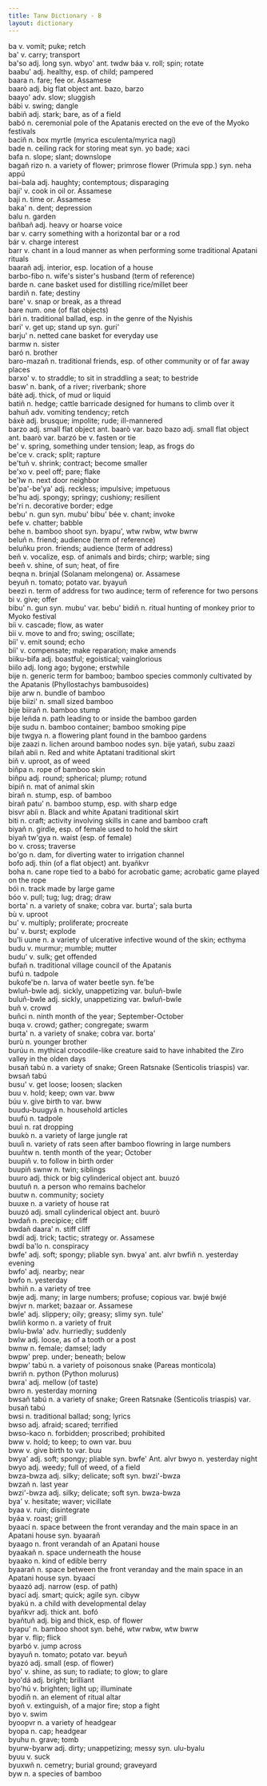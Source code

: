 ```yaml
---
title: Tanw Dictionary - B
layout: dictionary
---
```


ba  v.  vomit; puke; retch        
ba' v.  carry; transport        
ba'so adj.  long  syn.  wbyo' ant.  twdw
báa v.  roll; spin; rotate        
baabu'  adj.  healthy, esp. of child; pampered        
baara n.  fare; fee or. Assamese    
baarò adj.  big flat object ant.  bazo, barzo   
baayo'  adv.  slow; sluggish        
bábì  v.  swing; dangle       
babiñ adj.  stark; bare, as of a field        
babó  n.  ceremonial pole of the Apatanis erected on the eve of the Myoko festivals       
baciñ n.  box myrtle (myrica esculenta/myrica nagi)       
bade  n.  ceiling rack for storing meat syn.  yo bade; xaci   
bafa  n.  slope; slant; downslope       
bagañ rizo  n.  a variety of flower; primrose flower (Primula spp.) syn.  neha appú   
bai-bala  adj.  haughty; contemptous; disparaging       
baji' v.  cook in oil or. Assamese    
baji  n.  time  or. Assamese    
baka' n.  dent; depression        
balu  n.  garden        
bañbañ  adj.  heavy or hoarse voice       
bar v.  carry something with a horizontal bar or a rod        
bár v.  charge interest       
barr  v.  chant in a loud manner as when performing some traditional Apatani rituals        
baarañ  adj.  interior, esp. location of a house        
barbo-fibo  n.  wife's sister's husband (term of reference)       
barde n.  cane basket used for distilling rice/millet beer        
bardiñ  n.  fate; destiny       
bare' v.  snap or break, as a thread        
bare  num.  one (of flat objects)       
bárì  n.  traditional ballad, esp. in the genre of the Nyishis        
bari' v.  get up; stand up  syn.  guri'   
barju'  n.  netted cane basket for everyday use       
barmw n.  sister        
baró  n.  brother       
baro-mazañ  n.  traditional friends, esp. of other community or of far away places        
barxo'  v.  to straddle; to sit in straddling a seat; to bestride       
basw' n.  bank, of a river; riverbank; shore        
bátè  adj.  thick, of mud or liquid       
batiñ n.  hedge; cattle barricade designed for humans to climb over it        
bahuñ adv.  vomiting tendency; retch        
báxè  adj.  brusque; impolite; rude; ill-mannered       
barzo adj.  small flat object ant.  baarò var.  bazo
bazo  adj.  small flat object ant.  baarò var.  barzó
be  v.  fasten or tie       
be' v.  spring, something under tension; leap, as frogs do        
be'ce v.  crack; split; rapture       
be'tuñ  v.  shrink; contract; become smaller        
be'xo v.  peel off; pare; flake       
be'lw n.  next door neighbor        
be'pa'-be'ya' adj.  reckless; impulsive; impetuous        
be'hu adj.  spongy; springy; cushiony; resilient        
be'ri n.  decorative border; edge       
bebu' n.  gun syn.  mubu'   bibu'
bée v.  chant; invoke       
befe  v.  chatter; babble       
behe  n.  bamboo shoot  syn.  byapu', wtw rwbw, wtw bwrw    
beluñ n.  friend; audience (term of reference)        
beluñku pron. friends; audience (term of address)       
beñ v.  vocalize, esp. of animals and birds; chirp; warble; sing        
beeñ  v.  shine, of sun; heat, of fire        
beqna n.  brinjal (Solanam melongena) or. Assamese    
beyuñ n.  tomato; potato  var.  byayuñ    
beezì n.  term of address for two audince; term of reference for two persons        
bi  v.  give; offer       
bibu' n.  gun syn.  mubu' var.  bebu'
bidiñ n.  ritual hunting of monkey prior to Myoko festival        
bíi v.  cascade; flow, as water       
bìi v.  move to and fro; swing; oscillate;        
bíi'  v.  emit sound; echo        
bíi'  v.  compensate; make reparation; make amends        
biiku-bifa  adj.  boastful; egoistical; vainglorious        
biilo adj.  long ago; bygone; erstwhile       
bije  n.  generic term for bamboo; bamboo species commonly cultivated by the Apatanis (Phyllostachys bambusoides)         
bije arw  n.  bundle of bamboo        
bije biizi' n.  small sized bamboo        
bije biirañ n.  bamboo stump        
bije leñda  n.  path leading to or inside the bamboo garden       
bije sudu n.  bamboo container; bamboo smoking pipe       
bije twgya  n.  a flowering plant found in the bamboo gardens       
bije zaazi  n.  lichen around bamboo nodes  syn.  bije yatań, subu zaazi    
bilañ abíi  n.  Red and white Aptatani traditional skirt        
biñ v.  uproot, as of weed        
biñpa n.  rope of bamboo skin       
biñpu adj.  round; spherical; plump; rotund       
bipiñ n.  mat of animal skin        
birañ n.  stump, esp. of bamboo       
birañ patu' n.  bamboo stump, esp. with sharp edge        
bisvr abíi  n.  Black and white Apatani traditional skirt       
biti  n.  craft; activity involving skills in cane and bamboo craft       
biyañ n.  girdle, esp. of female used to hold the skirt       
biyañ tw'gya  n.  waist (esp. of female)        
bo  v.  cross; traverse       
bo'go n.  dam, for diverting water to irrigation channel        
bofo  adj.  thin (of a flat object) ant.  byañkvr   
boha  n.  cane rope tied to a babó for acrobatic game; acrobatic game played on the rope        
bóì n.  track made by large game        
bóo v.  pull; tug; lug; drag; draw        
borta'  n.  a variety of snake; cobra var.  burta'; sala burta    
bù  v.  uproot        
bu' v.  multiply; proliferate; procreate        
bu' v.  burst; explode        
bu'li uune  n.  a variety of ulcerative infective wound of the skin; ecthyma        
budu  v.  murmur; mumble; mutter        
budu' v.  sulk; get offended        
bufañ n.  traditional village council of the Apatanis       
bufú  n.  tadpole       
bukofe'be n.  larva of water beetle syn.  fe'be   
bwluñ-bwle  adj.  sickly, unappetizing  var.  buluñ-bwle    
buluñ-bwle  adj.  sickly, unappetizing  var.  bwluñ-bwle    
buñ v.  crowd       
buñci n.  ninth month of the year; September-October        
buqa  v.  crowd; gather; congregate; swarm        
burta'  n.  a variety of snake; cobra var.  borta'    
burù  n.  younger brother       
burúu n.  mythical crocodile-like creature said to have inhabited the Ziro valley in the olden days       
busañ tabú  n.  a variety of snake; Green Ratsnake (Senticolis triaspis)  var.  bwsañ tabú    
busu' v.  get loose; loosen; slacken        
buu v.  hold; keep; own var.  bww   
búu v.  give birth to var.  bww   
buudu-buugyá  n.  household articles        
buufú n.  tadpole       
buuì  n.  rat dropping        
buukò n.  a variety of large jungle rat       
buulì n.  variety of rats seen after bamboo flowring in large numbers       
buuñtw  n.  tenth month of the year; October        
buupiñ  v.  to follow in birth order        
buupiñ swnw n.  twin; siblings        
buuro adj.  thick or big cylinderical object  ant.  buuzó   
buutuñ  n.  a person who remains bachelor       
buutw n.  community; society        
buuxe n.  a variety of house rat        
buuzó adj.  small cylinderical object ant.  buurò   
bwdañ n.  precipice; cliff        
bwdañ daara'  n.  stiff cliff       
bwdí  adj.  trick; tactic; strategy or. Assamese    
bwdí ba'lo  n.  conspiracy        
bwfe' adj.  soft; spongy; pliable syn.  bwya' ant.  alvr
bwfiñ n.  yesterday evening       
bwfo' adj.  nearby; near        
bwfo  n.  yesterday       
bwhiñ n.  a variety of tree       
bwje  adj.  many; in large numbers; profuse; copious  var.  bwjé bwjé   
bwjvr n.  market; bazaar  or. Assamese    
bwle' adj.  slippery; oily; greasy; slimy syn.  tule'   
bwliñ kormo n.  a variety of fruit        
bwlu-bwla'  adv.  hurriedly; suddenly       
bwlw  adj.  loose, as of a tooth or a post        
bwnw  n.  female; damsel; lady        
bwpw' prep. under; beneath; below       
bwpw' tabú  n.  a variety of poisonous snake (Pareas monticola)       
bwriñ n.  python (Python molurus)       
bwra' adj.  mellow (of taste)       
bwro  n.  yesterday morning       
bwsañ tabú  n.  a variety of snake; Green Ratsnake (Senticolis triaspis)  var.  busañ tabú    
bwsi  n.  traditional ballad; song; lyrics        
bwso  adj.  afraid; scared; terrified       
bwso-kaco n.  forbidden; proscribed; prohibited       
bww v.  hold; to keep; to own var.  buu   
bww v.  give birth to var.  buu   
bwya' adj.  soft; spongy; pliable syn.  bwfe' Ant.  alvr
bwyo  n.  yesterday night       
bwyo  adj.  weedy; full of weed, of a field       
bwza-bwza adj.  silky; delicate; soft syn.  bwzi'-bwza    
bwzañ n.  last year       
bwzi'-bwza  adj.  silky; delicate; soft syn.  bwza-bwza   
bya'  v.  hesitate; waver; vicillate        
byaa  v.  ruin; disintegrate        
byáa  v.  roast; grill        
byaací  n.  space between the front veranday and the main space in an Apatani house syn.  byaarañ   
byaago  n.  front verandah of an Apatani house        
byaakañ n.  space underneath the house        
byaako  n.  kind of edible berry        
byaarañ n.  space between the front veranday and the main space in an Apatani house syn.  byaací    
byaazó  adj.  narrow (esp. of path)       
byací adj.  smart; quick; agile syn.  cibyw   
byakú n.  a child with developmental delay        
byañkvr adj.  thick ant.  bofó    
byañtuñ adj.  big and thick, esp. of flower       
byapu'  n.  bamboo shoot  syn.  behé, wtw rwbw, wtw bwrw    
byar  v.  flip; flick       
byarbó  v.  jump across       
byayuñ  n.  tomato; potato  var.  beyuñ   
byazó adj.  small (esp. of flower)        
byo'  v.  shine, as sun; to radiate; to glow; to glare        
byo'dá  adj.  bright; brilliant       
byo'hú  v.  brighten; light up; illuminate        
byodiñ  n.  an element of ritual altar        
byoñ  v.  extinguish, of a major fire; stop a fight       
byo v.  swim        
byoopvr n.  a variety of headgear       
byopa n.  cap; headgear       
byuhu n.  grave; tomb       
byurw-byarw adj.  dirty; unappetizing; messy  syn.  ulu-byalu   
byuu  v.  suck        
byuxwñ  n.  cemetry; burial ground; graveyard       
byw n.  a species of bamboo       
